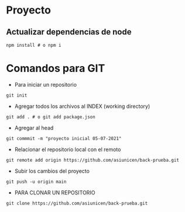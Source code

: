 # Proyecto
## Actualizar dependencias de node
````
npm install # o npm i
````

# Comandos para GIT

- Para iniciar un repositorio
````
git init
````

- Agregar todos los archivos al INDEX (working directory)
````
git add . # o git add package.json
```` 

- Agregar al head
````
git commmit -m "proyecto inicial 05-07-2021"
````

- Relacionar el repositorio local con el remoto
````
git remote add origin https://github.com/asiunicen/back-prueba.git
````

- Subir los cambios del proyecto
````
git push -u origin main
````

- PARA CLONAR UN REPOSITORIO
````
git clone https://github.com/asiunicen/back-prueba.git
````